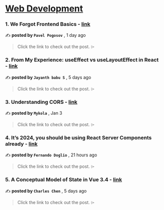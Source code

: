 
<h1><a href=https://medium.com/tag/web-development/recommended target="_blank" rel="noopener noreferrer">Web Development</a></h1>
<h3>1. We Forgot Frontend Basics - <a href=https://medium.com/stackademic/we-forgot-frontend-basics-2f9a1c4dabaa?source=tag_recommended_feed---------0-84----------web_development----------b74a7022_44b4_440a_9331_0c081f5d3495------- target="_blank" rel="noopener noreferrer">link</a></h3>

✍️ **posted by `Pavel Pogosov`** <date> , 1 day ago</date>

<blockquote>Click the link to check out the post. ⌲</blockquote>

<h3>2. From My Experience: useEffect vs useLayoutEffect in React - <a href=https://medium.com/gitconnected/from-my-experience-useeffect-vs-uselayouteffect-in-react-582e9f90a6cf?source=tag_recommended_feed---------1-107----------web_development----------b74a7022_44b4_440a_9331_0c081f5d3495------- target="_blank" rel="noopener noreferrer">link</a></h3>

✍️ **posted by `Jayanth babu S`** <date> , 5 days ago</date>

<blockquote>Click the link to check out the post. ⌲</blockquote>

<h3>3. Understanding CORS - <a href=https://medium.com/itnext/understanding-cors-4157bf640e11?source=tag_recommended_feed---------2-85----------web_development----------b74a7022_44b4_440a_9331_0c081f5d3495------- target="_blank" rel="noopener noreferrer">link</a></h3>

✍️ **posted by `Mykola`** <date> , Jan 3</date>

<blockquote>Click the link to check out the post. ⌲</blockquote>

<h3>4. It’s 2024, you should be using React Server Components already - <a href=https://medium.com/itnext/its-2024-you-should-be-using-react-server-components-already-6cb24a7140a1?source=tag_recommended_feed---------3-84----------web_development----------b74a7022_44b4_440a_9331_0c081f5d3495------- target="_blank" rel="noopener noreferrer">link</a></h3>

✍️ **posted by `Fernando Doglio`** <date> , 21 hours ago</date>

<blockquote>Click the link to check out the post. ⌲</blockquote>

<h3>5. A Conceptual Model of State in Vue 3.4 - <a href=https://medium.com/itnext/a-conceptual-model-of-state-in-vue-3-4-9390c8e68aa5?source=tag_recommended_feed---------4-107----------web_development----------b74a7022_44b4_440a_9331_0c081f5d3495------- target="_blank" rel="noopener noreferrer">link</a></h3>

✍️ **posted by `Charles Chen`** <date> , 5 days ago</date>

<blockquote>Click the link to check out the post. ⌲</blockquote>


